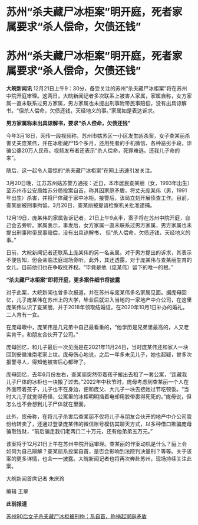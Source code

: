 # 苏州“杀夫藏尸冰柜案”明开庭，死者家属要求“杀人偿命，欠债还钱”

# 苏州“杀夫藏尸冰柜案”明开庭，死者家属要求“杀人偿命，欠债还钱”

**大皖新闻讯**
12月21日上午9：30分，备受关注的苏州“杀夫藏尸冰柜案”将在苏州中院开庭审理。这两日，大皖新闻记者多次联系上被害人家属，家属自称，女方家属一直未联系过男方家属，男方家属也未提出刑事附带民事赔偿，没有出具谅解书。“但杀人偿命，欠债还钱，天经地义的事。”家属如是表达诉求。

**男方家属称未出具谅解书，要求“杀人偿命，欠债还钱”**

今年3月18日，网传一段视频称，苏州市姑苏区一小区发生凶杀案，女子查某丽杀害丈夫庞某伟，并在冰柜藏尸15个多月，还用死者的手机微信、各种恶劣手段，诈骗公婆20万人民币。视频发布者还表示“杀人偿命，死罪难逃。还我儿子命的来”。

随后，这一起令人震惊的“杀夫藏尸冰柜案”在网上迅速引发关注。

3月20日晚，江苏苏州姑苏警方通报：近日，本市居民查某丽（女，1993年出生）至苏州市公安局姑苏分局投案自首，称其因家庭矛盾，将丈夫庞某伟（男，1991年出生）杀害，并将尸体藏于家中冰柜。接警后，该局立刻开展侦查工作。目前，查某丽被刑事拘留。3月20日，查某丽被提请检察机关批准逮捕。

12月19日，庞某伟的家属告诉记者，21日上午9点半，案子将在苏州中院开庭，自己会去旁听。家属表示，事发后，女方家属一直未联系过男方家属，男方家属也未提出刑事附带民事赔偿，没有出具谅解书，
但“杀人偿命，欠债还钱，天经地义的事。”

日前，大皖新闻记者还联系上庞某伟的另一名亲属。对于男方提出的诉求，其表示不便告知，但会亲临法庭现场旁听。此外，其还透露，对于庞某伟与查某丽生育的女儿，目前他们也在争取抚养权。“毕竟是他（庞某伟）留下的唯一的根。”

**“杀夫藏尸冰柜案”即将开庭，更多案件细节将披露**

对于此案，大皖新闻也曾多次报道，并在苏州与庞某伟多名家属见面。据庞母回忆，儿子庞某伟在苏州上的大学，毕业后就进入当地的一家地产中介公司，在这里庞某伟认识了查某丽，并于2018年领取结婚证，在2020年10月1日补办的婚礼，二人育有一女。

在庞母眼中，庞某伟是几兄弟中自己最看重的，“他学历是兄弟里最高的，人又老实肯干，和朋友合伙开了公司。”

庞母回忆，和儿子最后一次见面是在2021年11月24日，当时庞某伟还和家人一块回到安徽淮南老家上坟。庞母伤心地说，之后一年多未见儿子，她也起疑，曾多次报警寻人，得知他被害后心都碎了。

庞母回忆，去年6月份左右，查某丽突然带着孩子搬出去租了一套公寓，“连藏我儿子尸体的冰柜也一块搬了过去。”2022年中秋节时，庞母考虑到查某丽一个人在外面带着孩子，儿子也不在身边，便和庞父、大儿子一块去接她过节吃顿饭。“当时大儿子就觉得奇怪，公寓里的冰柜明明插着电却用胶带裹得死死的。”庞母说，但怎么也不会想到儿子尸体就在里面。

此外，庞母称，在将儿子杀害后查某丽不仅将儿子与朋友合伙开的地产中介公司股份给转卖了，还通过登录庞某伟的微信账号模仿其聊天方式，以多种借口欺骗庞母骗取钱财，“前后骗走我们老两口二十万元，还有他弟弟五万元。”

该案将于12月21日上午在苏州中院开庭审理。查某丽的作案动机是什么？庭上会如何为自己辩解？查某丽系投案自首，是否会影响到法院判决量刑？等等。关于该案的更多详情，也会一一披露。大皖新闻记者也将再次奔赴苏州，现场持续关注此案。

大皖新闻首席记者 朱庆玲

编辑 王翠

**此前报道**

[苏州90后女子杀夫藏尸冰柜被刑拘：系自首，称祸起家庭矛盾](https://news.qq.com/rain/a/20230320A0A23500)

